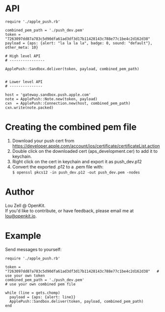 API
====

	require './apple_push.rb'

	combined_pem_path = './push_dev.pem'
	token = "7263097dd87a783c5d90dfa61ad3df3d17b11428143c788e77c1be4c2d162d38"
	payload = {aps: {alert: "la la la la", badge: 0, sound: "default"}, other_meta: 10}

	# High level API
	# ----------------

	ApplePush::Sandbox.deliver(token, payload, combined_pem_path)


	# Lower level API
	# ---------------

	host = 'gateway.sandbox.push.apple.com'
	note = ApplePush::Note.new(token, payload)
	cxn  = ApplePush::Connection.new(host, combined_pem_path)
	cxn.write(note.packed)


Creating the combined pem file
==============================
  1. Download your push cert from https://developer.apple.com/account/ios/certificate/certificateList.action
  2. Double click on the downloaded cert (aps_development.cer) to add it to keychain.
  3. Right click on the cert in keychain and export it as push_dev.p12
  4. Convert the exported .p12 to a .pem file with:  
    `$ openssl pkcs12 -in push_dev.p12 -out push_dev.pem -nodes`

Author
======
Lou Zell @ OpenKit.  
If you'd like to contribute, or have feedback, please email me at lou@openkit.io.  

Example
=======
Send messages to yourself:

```
require './apple_push.rb'

token = "7263097dd87a783c5d90dfa61ad3df3d17b11428143c788e77c1be4c2d162d38"   # use your own token
combined_pem_path = './push_dev.pem'                                         # use your own combined pem file

while (line = gets.chomp)
  payload = {aps: {alert: line}}
  ApplePush::Sandbox.deliver(token, payload, combined_pem_path)
end
```
